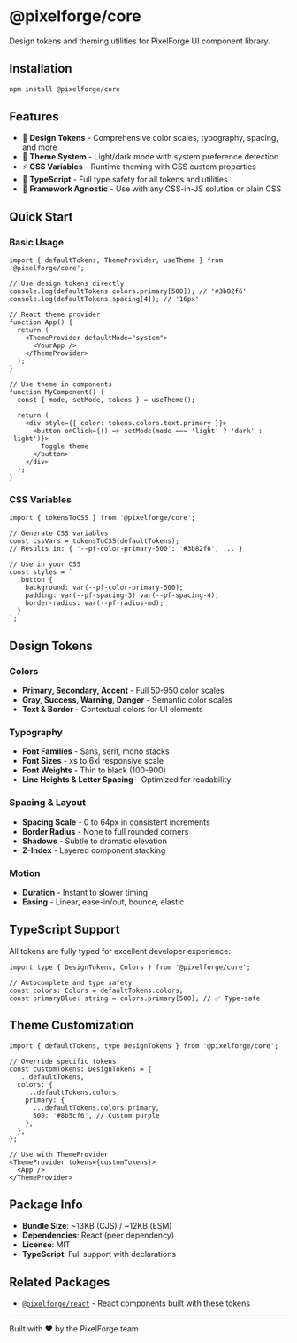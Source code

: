 # @pixelforge/core

Design tokens and theming utilities for PixelForge UI component library.

## Installation

```bash
npm install @pixelforge/core
```

## Features

- 🎨 **Design Tokens** - Comprehensive color scales, typography, spacing, and more
- 🌙 **Theme System** - Light/dark mode with system preference detection
- ⚡ **CSS Variables** - Runtime theming with CSS custom properties
- 🎯 **TypeScript** - Full type safety for all tokens and utilities
- 🔧 **Framework Agnostic** - Use with any CSS-in-JS solution or plain CSS

## Quick Start

### Basic Usage

```tsx
import { defaultTokens, ThemeProvider, useTheme } from '@pixelforge/core';

// Use design tokens directly
console.log(defaultTokens.colors.primary[500]); // '#3b82f6'
console.log(defaultTokens.spacing[4]); // '16px'

// React theme provider
function App() {
  return (
    <ThemeProvider defaultMode="system">
      <YourApp />
    </ThemeProvider>
  );
}

// Use theme in components
function MyComponent() {
  const { mode, setMode, tokens } = useTheme();
  
  return (
    <div style={{ color: tokens.colors.text.primary }}>
      <button onClick={() => setMode(mode === 'light' ? 'dark' : 'light')}>
        Toggle theme
      </button>
    </div>
  );
}
```

### CSS Variables

```tsx
import { tokensToCSS } from '@pixelforge/core';

// Generate CSS variables
const cssVars = tokensToCSS(defaultTokens);
// Results in: { '--pf-color-primary-500': '#3b82f6', ... }

// Use in your CSS
const styles = `
  .button {
    background: var(--pf-color-primary-500);
    padding: var(--pf-spacing-3) var(--pf-spacing-4);
    border-radius: var(--pf-radius-md);
  }
`;
```

## Design Tokens

### Colors
- **Primary, Secondary, Accent** - Full 50-950 color scales
- **Gray, Success, Warning, Danger** - Semantic color scales  
- **Text & Border** - Contextual colors for UI elements

### Typography
- **Font Families** - Sans, serif, mono stacks
- **Font Sizes** - xs to 6xl responsive scale
- **Font Weights** - Thin to black (100-900)
- **Line Heights & Letter Spacing** - Optimized for readability

### Spacing & Layout
- **Spacing Scale** - 0 to 64px in consistent increments
- **Border Radius** - None to full rounded corners
- **Shadows** - Subtle to dramatic elevation
- **Z-Index** - Layered component stacking

### Motion
- **Duration** - Instant to slower timing
- **Easing** - Linear, ease-in/out, bounce, elastic

## TypeScript Support

All tokens are fully typed for excellent developer experience:

```tsx
import type { DesignTokens, Colors } from '@pixelforge/core';

// Autocomplete and type safety
const colors: Colors = defaultTokens.colors;
const primaryBlue: string = colors.primary[500]; // ✅ Type-safe
```

## Theme Customization

```tsx
import { defaultTokens, type DesignTokens } from '@pixelforge/core';

// Override specific tokens
const customTokens: DesignTokens = {
  ...defaultTokens,
  colors: {
    ...defaultTokens.colors,
    primary: {
      ...defaultTokens.colors.primary,
      500: '#8b5cf6', // Custom purple
    },
  },
};

// Use with ThemeProvider
<ThemeProvider tokens={customTokens}>
  <App />
</ThemeProvider>
```

## Package Info

- **Bundle Size**: ~13KB (CJS) / ~12KB (ESM)
- **Dependencies**: React (peer dependency)
- **License**: MIT
- **TypeScript**: Full support with declarations

## Related Packages

- [`@pixelforge/react`](https://www.npmjs.com/package/@pixelforge/react) - React components built with these tokens

---

Built with ❤️ by the PixelForge team